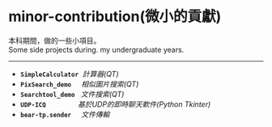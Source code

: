 # minor-contribution(微小的貢獻)

本科期間，做的一些小項目。</br>
Some side projects during. my undergraduate years.</br>

-----------------------
- **`SimpleCalculator`**&nbsp; *計算器(QT)*
- **`PixSearch_demo`** &nbsp; &nbsp; *相似圖片搜索(QT)*
- **`Searchtool_demo`**  &nbsp;&nbsp;*文件搜索(QT)*
- **`UDP-ICQ`**&nbsp;&nbsp;&nbsp;&nbsp;&nbsp; &nbsp;&nbsp;&nbsp;&nbsp; &nbsp;&nbsp;&nbsp; &nbsp;*基於UDP的即時聊天軟件(Python Tkinter)*
- **`bear-tp.sender`**&nbsp; &nbsp; &nbsp;*文件傳輸*
<br>
<br>

